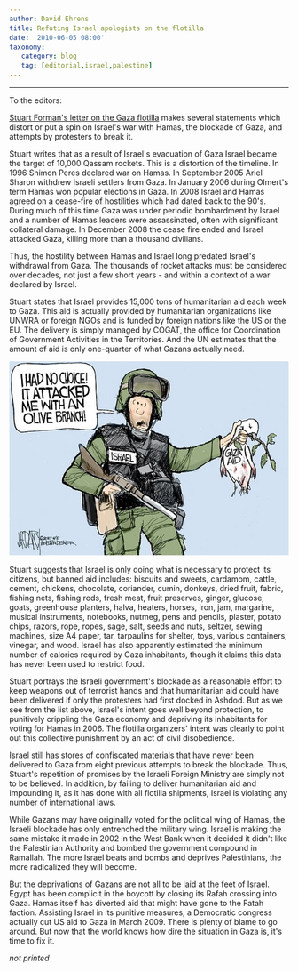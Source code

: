 ```yaml
---
author: David Ehrens
title: Refuting Israel apologists on the flotilla
date: '2010-06-05 08:00'
taxonomy:
   category: blog
   tag: [editorial,israel,palestine]
---
```

---

To the editors:

[Stuart Forman's letter on the Gaza flotilla](http://www.southcoasttoday.com/apps/pbcs.dll/article?AID=/20100605/OPINION/6050348/-1/OPINION02) makes several statements which distort or put a spin on Israel's war with Hamas, the blockade of Gaza, and attempts by protesters to break it.

Stuart writes that as a result of Israel's evacuation of Gaza Israel became the target of 10,000 Qassam rockets. This is a distortion of the timeline. In 1996 Shimon Peres declared war on Hamas. In September 2005 Ariel Sharon withdrew Israeli settlers from Gaza. In January 2006 during Olmert's term Hamas won popular elections in Gaza. In 2008 Israel and Hamas agreed on a cease-fire of hostilities which had dated back to the 90's. During much of this time Gaza was under periodic bombardment by Israel and a number of Hamas leaders were assassinated, often with significant collateral damage. In December 2008 the cease fire ended and Israel attacked Gaza, killing more than a thousand civilians. 

Thus, the hostility between Hamas and Israel long predated Israel's withdrawal from Gaza. The thousands of rocket attacks must be considered over decades, not just a few short years - and within a context of a war declared by Israel.

Stuart states that Israel provides 15,000 tons of humanitarian aid each week to Gaza. This aid is actually provided by humanitarian organizations like UNWRA or foreign NGOs and is funded by foreign nations like the US or the EU. The delivery is simply managed by COGAT, the office for Coordination of Government Activities in the Territories. And the UN estimates that the amount of aid is only one-quarter of what Gazans actually need.

[![cleveland](cleveland.jpg "cleveland")](cleveland.jpg)

Stuart suggests that Israel is only doing what is necessary to protect its citizens, but banned aid includes: biscuits and sweets, cardamom, cattle, cement, chickens, chocolate, coriander, cumin, donkeys, dried fruit, fabric, fishing nets, fishing rods, fresh meat, fruit preserves, ginger, glucose, goats, greenhouse planters, halva, heaters, horses, iron, jam, margarine, musical instruments, notebooks, nutmeg, pens and pencils, plaster, potato chips, razors, rope, ropes, sage, salt, seeds and nuts, seltzer, sewing machines, size A4 paper, tar, tarpaulins for shelter, toys, various containers, vinegar, and wood. Israel has also apparently estimated the minimum number of calories required by Gaza inhabitants, though it claims this data has never been used to restrict food.

Stuart portrays the Israeli government's blockade as a reasonable effort to keep weapons out of terrorist hands and that humanitarian aid could have been delivered if only the protesters had first docked in Ashdod. But as we see from the list above, Israel's intent goes well beyond protection, to punitively crippling the Gaza economy and depriving its inhabitants for voting for Hamas in 2006. The flotilla organizers' intent was clearly to point out this collective punishment by an act of civil disobedience.

Israel still has stores of confiscated materials that have never been delivered to Gaza from eight previous attempts to break the blockade. Thus, Stuart's repetition of promises by the Israeli Foreign Ministry are simply not to be believed. In addition, by failing to deliver humanitarian aid and impounding it, as it has done with all flotilla shipments, Israel is violating any number of international laws.

While Gazans may have originally voted for the political wing of Hamas, the Israeli blockade has only entrenched the military wing. Israel is making the same mistake it made in 2002 in the West Bank when it decided it didn't like the Palestinian Authority and bombed the government compound in Ramallah. The more Israel beats and bombs and deprives Palestinians, the more radicalized they will become.

But the deprivations of Gazans are not all to be laid at the feet of Israel. Egypt has been complicit in the boycott by closing its Rafah crossing into Gaza. Hamas itself has diverted aid that might have gone to the Fatah faction. Assisting Israel in its punitive measures, a Democratic congress actually cut US aid to Gaza in March 2009. There is plenty of blame to go around. But now that the world knows how dire the situation in Gaza is, it's time to fix it.

_not printed_
